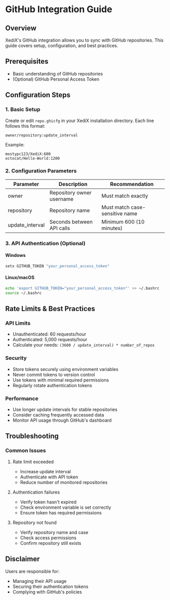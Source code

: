# GitHub Integration Guide

## Overview
XediX's GitHub integration allows you to sync with GitHub repositories. This guide covers setup, configuration, and best practices.

## Prerequisites
- Basic understanding of GitHub repositories
- (Optional) GitHub Personal Access Token

## Configuration Steps

### 1. Basic Setup
Create or edit `repo.ghicfg` in your XediX installation directory. Each line follows this format:
```
owner/repository:update_interval
```

Example:
```
mostypc123/XediX:600
octocat/Hello-World:1200
```

### 2. Configuration Parameters
| Parameter | Description | Recommendation |
|-----------|-------------|----------------|
| owner | Repository owner username | Must match exactly |
| repository | Repository name | Must match case-sensitive name |
| update_interval | Seconds between API calls | Minimum 600 (10 minutes) |

### 3. API Authentication (Optional)

#### Windows
```cmd
setx GITHUB_TOKEN "your_personal_access_token"
```

#### Linux/macOS
```bash
echo 'export GITHUB_TOKEN="your_personal_access_token"' >> ~/.bashrc
source ~/.bashrc
```

## Rate Limits & Best Practices

### API Limits
- Unauthenticated: 60 requests/hour
- Authenticated: 5,000 requests/hour
- Calculate your needs: `(3600 / update_interval) * number_of_repos`

### Security
- Store tokens securely using environment variables
- Never commit tokens to version control
- Use tokens with minimal required permissions
- Regularly rotate authentication tokens

### Performance
- Use longer update intervals for stable repositories
- Consider caching frequently accessed data
- Monitor API usage through GitHub's dashboard

## Troubleshooting

### Common Issues
1. Rate limit exceeded
   - Increase update interval
   - Authenticate with API token
   - Reduce number of monitored repositories

2. Authentication failures
   - Verify token hasn't expired
   - Check environment variable is set correctly
   - Ensure token has required permissions

3. Repository not found
   - Verify repository name and case
   - Check access permissions
   - Confirm repository still exists

## Disclaimer
Users are responsible for:
- Managing their API usage
- Securing their authentication tokens
- Complying with GitHub's policies